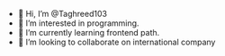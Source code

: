 - 👋 Hi, I’m @Taghreed103
- 👀 I’m interested in programming.
- 🌱 I’m currently learning frontend path.
- 💞️ I’m looking to collaborate on international company 


<!---
Taghreed103/Taghreed103 is a ✨ special ✨ repository because its `README.md` (this file) appears on your GitHub profile.
You can click the Preview link to take a look at your changes.
--->
